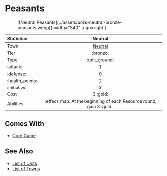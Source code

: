 # Peasants

<figure markdown="span">
    ![Neutral Peasants](../assets/units-neutral-bronze-peasants.webp){ width="340" align=right }
</figure>


| Statistics | Neutral |
| :--- | :---: |
| Town | [Neutral](../towns/neutral.md) |
| Tier | :bronze: |
| Type | :unit_ground: |
| :attack: | 1 |
| :defense: | 0 |
| :health_points: | 2 |
| :initiative: | 3 |
| Cost | 3 :gold: |
| Abilities | :effect_map: At the beginning of each Resource round, gain 3 :gold:. |


## Comes With

- [Core Game](../content.md)


## See Also

- [List of Units](index.md)
- [List of Towns](../towns/index.md)